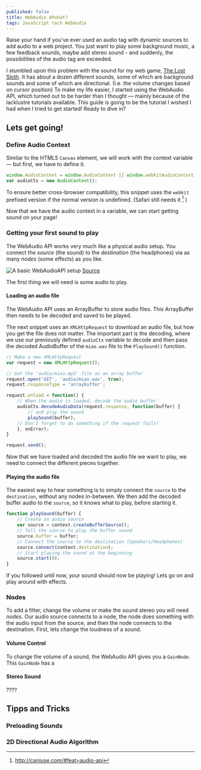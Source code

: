 ```yaml
---
published: false
title: WebAudio APwhat?
tags: JavaScript tech WebAudio
---
```


Raise your hand if you’ve ever used an audio tag with dynamic sources to add audio to a web project. You just want to play some background music, a few feedback sounds, maybe add stereo sound - and suddenly, the possibilities of the audio tag are exceeded.

I stumbled upon this problem with the sound for my web game, [The Lost Sloth](http://sloth.animade.tv). It has about a dozen different sounds, some of which are background sounds and some of which are directional. (I.e. the volume changes based on cursor position) To make my life easier, I started using the WebAudio API, which turned out to be harder than I thought — mainly because of the lacklustre tutorials available. This guide is going to be the tutorial I wished I had when I tried to get started! Ready to dive in?

## Lets get going!
### Define Audio Context

Similar to the HTML5 `Canvas` element, we will work with the context variable — but first, we have to define it.

```JavaScript
window.AudioContext = window.AudioContext || window.webkitAudioContext;
var audioCtx = new AudioContext();
```

To ensure better cross-browser compatibility, this snippet uses the `webkit` prefixed version if the normal version is undefined. (Safari still needs it [^1] ) 

Now that we have the audio context in a variable, we can start getting sound on your page!

### Getting your first sound to play
The WebAudio API works very much like a physical audio setup. You connect the *source* (the sound) to the *destination* (the headphones) via as many *nodes* (some effects) as you like. 

![A basic WebAudioAPI setup](https://mdn.mozillademos.org/files/7893/web-audio-api-flowchart.png) [Source](https://developer.mozilla.org/en-US/docs/Web/API/Web_Audio_API)

The first thing we will need is some audio to play.

#### Loading an audio file
The WebAudio API uses an ArrayBuffer to store audio files. This ArrayBuffer then needs to be decoded and saved to be played. 

The next snippet uses an `XMLHttpRequest` to download an audio file, but how you get the file does not matter. The important part is the decoding, where we use our previously defined `audioCtx` variable to decode and then pass the decoded AudioBuffer of the `miao.wav` file to the `PlaySound()` function.

```JavaScript
// Make a new XMLHttpRequest
var request = new XMLHttpRequest();

// Get the 'audio/miau.mp3' file as an array buffer
request.open('GET', 'audio/miao.wav', true);
request.responseType = 'arraybuffer';

request.onload = function() {
    // When the audio is loaded, decode the audio buffer
    audioCtx.decodeAudioData(request.response, function(buffer) {
        // and play the sound
        playSound(buffer); 
    // Don't forget to do something if the request fails!
    }, onError); 
}

request.send();
```

Now that we have loaded and decoded the audio file we want to play, we need to connect the different pieces together.

#### Playing the audio file

The easiest way to hear something is to simply connect the `source` to the `destination`, without any nodes in-between. We then add the decoded buffer audio to the `source`, so it knows what to play, before starting it. 

```JavaScript
function playSound(buffer) {
    // Create an audio source
    var source = context.createBufferSource();
    // Tell the source to play the buffer sound
    source.buffer = buffer; 
    // Connect the source to the destination (Speakers/Headphones)
    source.connect(context.destination);
    // Start playing the sound at the beginning
    source.start(0);
}
```

If you followed until now, your sound should now be playing! Lets go on and play around with effects.


### Nodes

To add a filter, change the volume or make the sound stereo you will need *nodes*. Our audio source connects to a node, the node does something with the audio input from the source, and then the node connects to the destination. First, lets change the loudness of a sound.

#### Volume Control

To change the volume of a sound, the WebAudio API gives you a `GainNode`. This `GainNode` has a 
#### Stereo Sound
????

## Tipps and Tricks
### Preloading Sounds
### 2D Directional Audio Algorithm


[^1]: http://caniuse.com/#feat=audio-api 